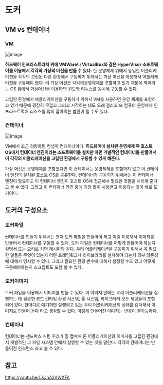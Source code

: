 # 도커


## VM vs 컨테이너
### VM

![image](https://user-images.githubusercontent.com/46465928/162631220-89136cdd-183a-4009-a655-d1c767c74a84.png)

**하드웨어 인프라스트러처 위에 VMWare나 VirtualBox와 같은 HyperVisor 소프트웨어를 이용해서 각각의 가상의 머신을 만들 수 있다.** 한 운영체제 위에서 동일한 어플리케이션을 각각의 고립된 다른 환경에서 구동하기 위해서는 가상 머신을 이용해서 어플리케이션을 구동해야 했다. 이 가상 머신은 각각의운영체제를 포함하고 있기 때문에 맥이라는 OS 위에서 가상머신을 이용하면 윈도와 리눅스를 동시에 구동할 수 있다. 

고립된 환경에서 애플리케이션을 구동하기 위해서 VM을 사용하면 운영 체제를 포함하고 있기 때문에 굉장히 무겁고 그리고 시작하는 데도 오래 걸리고 또 컴퓨터 운영체제 인프라스트럭처 리소스를 많이 잡아먹는 범인이 될 수도 있다.

### 컨테이너

![image](https://user-images.githubusercontent.com/46465928/162631380-1d9fe3ab-62a3-4980-86d4-97210343d7a7.png)

VM에서 조금 경량화된 컨셉이 컨테이너이다. **하드웨어에 설치된 운영체제 즉 호스트 OS에서 컨테이너 엔진이라는 소프트웨어를 설치만 하면 개별적인 컨테이너를 만들어서 이 각각의 어플리케이션을 고립된 환경에서 구동할 수 있게 해준다.** 

가상 머신은 운영체제를 포함했다면 이 컨테이너는 운영체제를 포함하지 않고 이 컨테이너 엔진의 설치된 호스트 OS를 공유한다. 컨테이너가 구동되기 위해서는 이 컨테이너 엔진이 필요하고 이 컨테이너 엔진이 호스트 OS에 접근해서 필요한 것들을 처리해 준다고 볼 수 있다. 그리고 이 컨테이너 엔진 중에 가장 많이 사랑받고 이용되는 것이 바로 도커이다.

## 도커의 구성요소
### 도커파일
컨테이너를 만들기 위해서는 먼저 도커 파일을 만들어야 하고 이걸 이용해서 이미지를 만들어서 컨테이너를 구동할 수 있다. 도커 파일은 컨테이너를 어떻게 만들어야 하는지 설명서 또는 요리로 치면 레시피와 같다. 우리 어플리케이션을 구동하기 위해서 꼭 필요한 일들은 무엇이 있는지 어떤 프레임워크나 라이브러리를 설치해야 되는지 외부 의존성에 대해서 명시할 수 있다. 그리고 필요한 환경 변수에 대해서 설정할 수도 있고 어떻게 구동해야하는지 스크립트도 포함 할 수 있다.

### 도커이미지
도커 파일을 이용해서 이미지를 만들 수 있다. 이 이미지 안에는 우리 어플리케이션을 실행하는 데 필요한 코드 런타임 환경 시스템, 툴 시스템, 라이브러리 모든 세팅들이 포함되어 있다. 한마디로 얘기하면 실행되고 있는 우리 어플리케이션의 상태를 캡쳐해서 이미지로 만들어 둔다 라고 생각할 수 있다. 이렇게 만들어진 이미지는 변경이 불가능하다.

### 컨테이너
컨테이너는 샌드박스 처럼 우리가 잘 캡쳐해 둔 어플리케이션의 이미지를 고립된 환경에서 개별적인 그 파일 시스템 안에서 실행할 수 있는 것을 말한다. 각각의 컨테이너는 만들어진 인스턴스 라고 볼 수 있다.

## 참고
https://youtu.be/LXJhA3VWXFA

